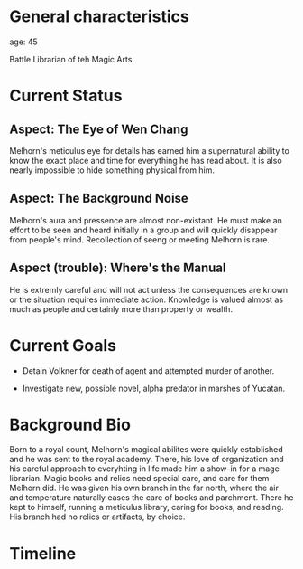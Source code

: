 # General characteristics

age: 45

Battle Librarian of teh Magic Arts

# Current Status

## Aspect: The Eye of Wen Chang
Melhorn's meticulus eye for details has earned him a supernatural ability to know the exact place and time for everything he has read about. It is also nearly impossible to hide something physical from him.

## Aspect: The Background Noise
Melhorn's aura and pressence are almost non-existant. He must make an effort to be seen and heard initially in a group and will quickly disappear from people's mind. Recollection of seeng or meeting Melhorn is rare.

## Aspect (trouble): Where's the Manual
He is extremly careful and will not act unless the consequences are known or the situation requires immediate action. Knowledge is valued almost as much as people and certainly more than property or wealth.

# Current Goals

- Detain Volkner for death of agent and attempted murder of another.

- Investigate new, possible novel, alpha predator in marshes of Yucatan.

# Background Bio

Born to a royal count, Melhorn's magical abilites were quickly established and he was sent to the royal academy. There, his love of organization and his careful approach to everyhting in life made him a show-in for a mage librarian. Magic books and relics need special care, and care for them Melhorn did. He was given his own branch in the far north, where the air and temperature naturally eases the care of books and parchment. There he kept to himself, running a meticulus library, caring for books, and reading. His branch had no relics or artifacts, by choice. 

# Timeline

